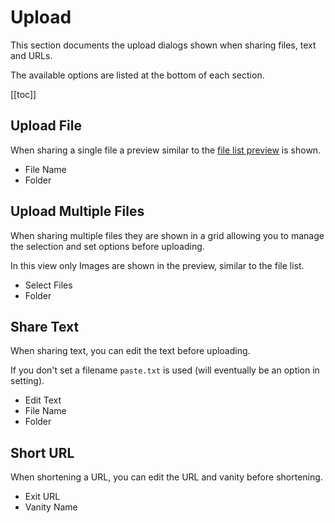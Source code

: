 # Upload

This section documents the upload dialogs shown when sharing files, text and URLs.

The available options are listed at the bottom of each section.

[[toc]]

## Upload File

When sharing a single file a preview similar to the [file list preview](./files.md#file-preview) is shown.

- File Name
- Folder

## Upload Multiple Files

When sharing multiple files they are shown in a grid allowing you to manage the selection and set options before uploading.

In this view only Images are shown in the preview, similar to the file list.

- Select Files
- Folder

## Share Text

When sharing text, you can edit the text before uploading.

If you don't set a filename `paste.txt` is used (will eventually be an option in setting).

- Edit Text
- File Name
- Folder

## Short URL

When shortening a URL, you can edit the URL and vanity before shortening.

- Exit URL
- Vanity Name
